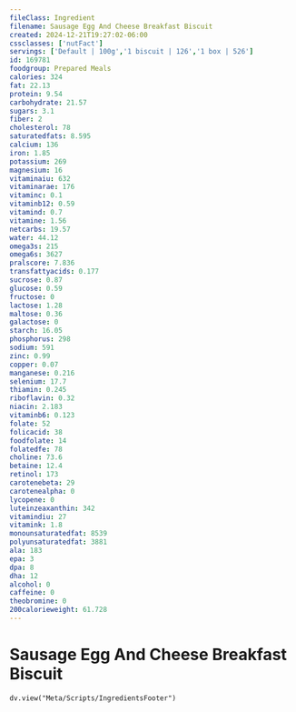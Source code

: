 ```yaml
---
fileClass: Ingredient
filename: Sausage Egg And Cheese Breakfast Biscuit
created: 2024-12-21T19:27:02-06:00
cssclasses: ['nutFact']
servings: ['Default | 100g','1 biscuit | 126','1 box | 526']
id: 169781
foodgroup: Prepared Meals
calories: 324
fat: 22.13
protein: 9.54
carbohydrate: 21.57
sugars: 3.1
fiber: 2
cholesterol: 78
saturatedfats: 8.595
calcium: 136
iron: 1.85
potassium: 269
magnesium: 16
vitaminaiu: 632
vitaminarae: 176
vitaminc: 0.1
vitaminb12: 0.59
vitamind: 0.7
vitamine: 1.56
netcarbs: 19.57
water: 44.12
omega3s: 215
omega6s: 3627
pralscore: 7.836
transfattyacids: 0.177
sucrose: 0.87
glucose: 0.59
fructose: 0
lactose: 1.28
maltose: 0.36
galactose: 0
starch: 16.05
phosphorus: 298
sodium: 591
zinc: 0.99
copper: 0.07
manganese: 0.216
selenium: 17.7
thiamin: 0.245
riboflavin: 0.32
niacin: 2.183
vitaminb6: 0.123
folate: 52
folicacid: 38
foodfolate: 14
folatedfe: 78
choline: 73.6
betaine: 12.4
retinol: 173
carotenebeta: 29
carotenealpha: 0
lycopene: 0
luteinzeaxanthin: 342
vitamindiu: 27
vitamink: 1.8
monounsaturatedfat: 8539
polyunsaturatedfat: 3881
ala: 183
epa: 3
dpa: 8
dha: 12
alcohol: 0
caffeine: 0
theobromine: 0
200calorieweight: 61.728
---
```


# Sausage Egg And Cheese Breakfast Biscuit

```dataviewjs
dv.view("Meta/Scripts/IngredientsFooter")
```
